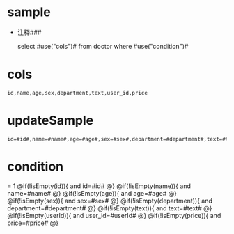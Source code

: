 sample
===
* 注释###

    select #use("cols")# from doctor  where  #use("condition")#

cols
===
	id,name,age,sex,department,text,user_id,price

updateSample
===

	id=#id#,name=#name#,age=#age#,sex=#sex#,department=#department#,text=#text#,user_id=#userId#,price=#price#

condition
===
= 1
    @if(!isEmpty(id)){
     and id=#id#
    @}
    @if(!isEmpty(name)){
     and name=#name#
    @}
    @if(!isEmpty(age)){
     and age=#age#
    @}
    @if(!isEmpty(sex)){
     and sex=#sex#
    @}
    @if(!isEmpty(department)){
     and department=#department#
    @}
    @if(!isEmpty(text)){
     and text=#text#
    @}
    @if(!isEmpty(userId)){
     and user_id=#userId#
    @}
    @if(!isEmpty(price)){
         and price=#price#
        @}
